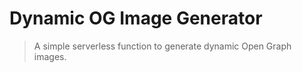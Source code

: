 # Dynamic OG Image Generator

> A simple serverless function to generate dynamic Open Graph images.

